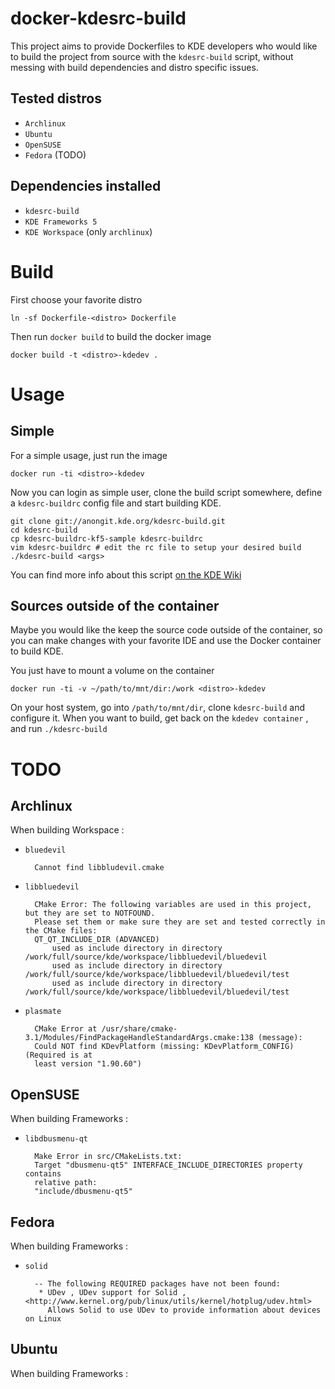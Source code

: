 docker-kdesrc-build
===================
This project aims to provide Dockerfiles to KDE developers 
who would like to build the project from source with the `kdesrc-build` script, 
without messing with build dependencies and distro specific issues.

Tested distros
-----------------

* `Archlinux`
* `Ubuntu`
* `OpenSUSE`
* `Fedora` (TODO)

Dependencies installed
----------------------

* `kdesrc-build`
* `KDE Frameworks 5`
* `KDE Workspace` (only `archlinux`)

Build
=====

First choose your favorite distro

    ln -sf Dockerfile-<distro> Dockerfile

Then run `docker build` to build the docker image

    docker build -t <distro>-kdedev .

Usage
=====

Simple
------
For a simple usage, just run the image

    docker run -ti <distro>-kdedev

Now you can login as simple user, clone the build script somewhere, define a
`kdesrc-buildrc` config file and start building KDE.

    git clone git://anongit.kde.org/kdesrc-build.git
    cd kdesrc-build
    cp kdesrc-buildrc-kf5-sample kdesrc-buildrc
    vim kdesrc-buildrc # edit the rc file to setup your desired build
    ./kdesrc-build <args>

You can find more info about this script [on the KDE Wiki](https://techbase.kde.org/Getting_Started/Build/kdesrc-build)

Sources outside of the container
--------------------------------

Maybe you would like the keep the source code outside of the container,
so you can make changes with your favorite IDE and use the Docker container
to build KDE.

You just have to mount a volume on the container

    docker run -ti -v ~/path/to/mnt/dir:/work <distro>-kdedev

On your host system, go into `/path/to/mnt/dir`, clone `kdesrc-build` and configure it.
When you want to build, get back on the `kdedev container` , and run `./kdesrc-build`

TODO
====

Archlinux
----------

When building Workspace :

- `bluedevil`

        Cannot find libbludevil.cmake

- `libbluedevil`

        CMake Error: The following variables are used in this project, but they are set to NOTFOUND.
        Please set them or make sure they are set and tested correctly in the CMake files:
        QT_QT_INCLUDE_DIR (ADVANCED)
            used as include directory in directory /work/full/source/kde/workspace/libbluedevil/bluedevil
            used as include directory in directory /work/full/source/kde/workspace/libbluedevil/bluedevil/test
            used as include directory in directory /work/full/source/kde/workspace/libbluedevil/bluedevil/test

- `plasmate`

        CMake Error at /usr/share/cmake-3.1/Modules/FindPackageHandleStandardArgs.cmake:138 (message):
        Could NOT find KDevPlatform (missing: KDevPlatform_CONFIG) (Required is at
        least version "1.90.60")

OpenSUSE
--------

When building Frameworks :

- `libdbusmenu-qt`

        Make Error in src/CMakeLists.txt:
        Target "dbusmenu-qt5" INTERFACE_INCLUDE_DIRECTORIES property contains
        relative path:
        "include/dbusmenu-qt5"

Fedora
------

When building Frameworks :

- `solid`

        -- The following REQUIRED packages have not been found:
         * UDev , UDev support for Solid , <http://www.kernel.org/pub/linux/utils/kernel/hotplug/udev.html>
           Allows Solid to use UDev to provide information about devices on Linux


Ubuntu
------

When building Frameworks :


